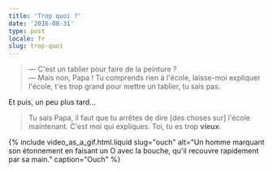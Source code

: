 ```yaml
---
title: 'Trop quoi ?'
date: '2016-08-31'
type: post
locale: fr
slug: trop-quoi
---
```


> — C'est un tablier pour faire de la peinture ?  
> — Mais non, Papa ! Tu comprends rien à l'école, laisse-moi expliquer l'école, t'es trop grand pour mettre un tablier, tu sais pas.

Et puis, un peu plus tard…

<!-- more -->

> Tu sais Papa, il faut que tu arrêtes de dire [des choses sur] l'école maintenant. C'est moi qui expliques. Toi, tu es trop **vieux**.

{% include video_as_a_gif.html.liquid
slug="ouch"
alt="Un homme marquant son étonnement en faisant un O avec la bouche, qu'il recouvre rapidement par sa main."
caption="Ouch"
%}
